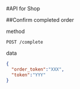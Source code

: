 #API for Shop

##Confirm completed order

method

`POST /complete`

data

```json
{
  "order_token":"XXX",
  "token":"YYY"
}
```

